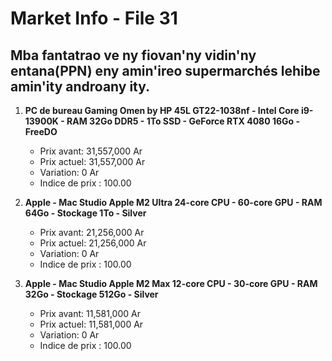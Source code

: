 # Market Info - File 31

## Mba fantatrao ve ny fiovan'ny vidin'ny entana(PPN) eny amin'ireo supermarchés lehibe amin'ity androany ity.

1. **PC de bureau Gaming Omen by HP 45L GT22-1038nf - Intel Core i9-13900K - RAM 32Go DDR5 - 1To SSD - GeForce RTX 4080 16Go - FreeDO**
   - Prix avant: 31,557,000 Ar
   - Prix actuel: 31,557,000 Ar
   - Variation: 0 Ar
   - Indice de prix : 100.00

2. **Apple - Mac Studio Apple M2 Ultra 24-core CPU - 60-core GPU - RAM 64Go - Stockage 1To - Silver**
   - Prix avant: 21,256,000 Ar
   - Prix actuel: 21,256,000 Ar
   - Variation: 0 Ar
   - Indice de prix : 100.00

3. **Apple - Mac Studio Apple M2 Max 12-core CPU - 30-core GPU - RAM 32Go - Stockage 512Go - Silver**
   - Prix avant: 11,581,000 Ar
   - Prix actuel: 11,581,000 Ar
   - Variation: 0 Ar
   - Indice de prix : 100.00

